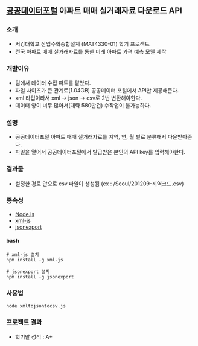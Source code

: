 ## [공공데이터포털](https://www.data.go.kr/) 아파트 매매 실거래자료 다운로드 API

### 소개

- 서강대학교 산업수학종합설계 (MAT4330-01) 학기 프로젝트
- 전국 아파트 매매 실거래자료를 통한 미래 아파트 가격 예측 모델 제작

### 개발이유

- 팀에서 데이터 수집 파트를 맡았다. 
- 파일 사이즈가 큰 관계로(1.04GB) 공공데이터 포털에서 API만 제공해준다.
- xml 타입이라서 xml -> json -> csv로 2번 변환해야한다.
- 데이터 양이 너무 많아서(대략 580만건) 수작업이 불가능하다.

### 설명

- 공공데이터포털 아파트 매매 실거래자료를 지역, 연, 월 별로 분류해서 다운받아준다.
- 파일을 열어서 공공데이터포털에서 발급받은 본인의 API key를 입력해야한다. 

### 결과물

- 설정한 경로 안으로 csv 파일이 생성됨 (ex : /Seoul/201209-지역코드.csv)

### 종속성

- [Node.js](https://nodejs.org/)
- [xml-js](https://www.npmjs.com/package/xml-js)
- [jsonexport](https://www.npmjs.com/package/jsonexport)

#### bash

```
# xml-js 설치
npm install -g xml-js

# jsonexport 설치
npm install -g jsonexport
```

### 사용법

```
node xmltojsontocsv.js
```

### 프로젝트 결과

- 학기말 성적 : A+
